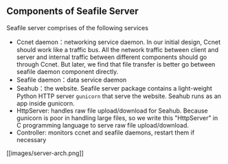 ## Components of Seafile Server

Seafile server comprises of the following services

* Ccnet daemon：networking service daemon. In our initial design, Ccnet should work like a traffic bus. All the network traffic between client and server and internal traffic between different components should go through Ccnet. But later, we find that file transfer is better go between seafile daemon component directly.
* Seafile daemon：data service daemon
* Seahub：the website. Seafile server package contains a light-weight Python HTTP server `gunicorn` that serve the website. Seahub runs as an app inside gunicorn.
* HttpServer: handles raw file upload/download for Seahub. Because gunicorn is poor in handling large files, so we write this "HttpServer" in C programming language to serve raw file upload/download.
* Controller: monitors ccnet and seafile daemons, restart them if necessary

[[images/server-arch.png]]
